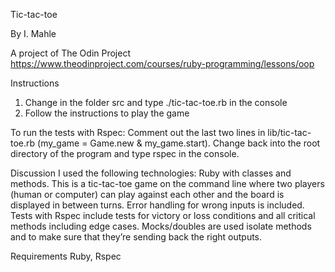 Tic-tac-toe

By I. Mahle

A project of The Odin Project https://www.theodinproject.com/courses/ruby-programming/lessons/oop

Instructions

1. Change in the folder src and type ./tic-tac-toe.rb in the console
2. Follow the instructions to play the game

To run the tests with Rspec: Comment out the last two lines in lib/tic-tac-toe.rb (my_game = Game.new & my_game.start). Change back into the root directory of the program and type rspec in the console.

Discussion
I used the following technologies: Ruby with classes and methods.
This is a tic-tac-toe game on the command line where two players (human or computer) can play against each other and the board is displayed in between turns. Error handling for wrong inputs is included.
Tests with Rspec include tests for victory or loss conditions and all critical methods including edge cases.
Mocks/doubles are used isolate methods and to make sure that they’re sending back the right outputs.

Requirements
Ruby, Rspec
